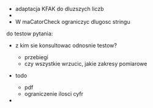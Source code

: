 - adaptacja KFAK do dluzszych liczb
- 
- W maCatorCheck ograniczyc dlugosc stringu


do testow pytania:
- z kim sie konsultowac odnosnie testow?
	- przebiegi
	- czy wszystkie wrzucic, jakie zakresy pomiarowe
- todo
	- pdf
	- ograniczenie ilosci cyfr

-